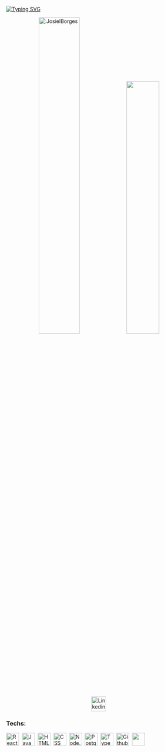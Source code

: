[![Typing SVG](https://readme-typing-svg.herokuapp.com/?color=ffffff&size=35&center=true&vCenter=true&width=1000&font=''&lines=Hi,+my+name+is+Josiel+Borges;I+am+a+Web+Developer+:D;Hope+you+like+my+work+:%29)](https://git.io/typing-svg)

<div align='center'>      
  <img width='47%' src="https://github-readme-stats.vercel.app/api?username=ojosiels&show_icons=true&theme=ayu-mirage" alt="JosielBorges" /> 
  <img  width='42%' src="https://github-readme-stats.vercel.app/api/top-langs/?username=ojosiels&layout=compact&show_icons=true&theme=ayu-mirage" />
</div>
<br>
<div align='center'>
<a href='https://www.linkedin.com/in/ojosiels/' target='_blank'>

<img height='40' src="https://img.shields.io/badge/LinkedIn-0077B5?style=for-the-badge&logo=linkedin&logoColor=white" alt='Linkedin' />
</a>

</div>

### **Techs:**

<img height='35' src="https://img.shields.io/badge/-React.js-202430?style=for-the-badge&logo=react&labelColor=202430" alt='React.js' />&nbsp;
<img height='35' src="https://img.shields.io/badge/-JavaScript-202430?style=for-the-badge&logo=javascript&labelColor=202430&textColor=202430" alt='JavaScript' />&nbsp;
<img height='35' src="https://img.shields.io/badge/-HTML-202430?style=for-the-badge&logo=html5&labelColor=202430" alt='HTML' />&nbsp;
<img height='35' src="https://img.shields.io/badge/-CSS-202430?style=for-the-badge&logo=CSS3&logoColor=1572B6&labelColor=202430" alt='CSS' />&nbsp;
<img height='35' src="https://img.shields.io/badge/-Node.JS-202430?style=for-the-badge&logo=node.js&labelColor=202430&textColor=202430" alt='Node.JS' />&nbsp;
<img height='35' src="https://img.shields.io/badge/-postgresql-202430?style=for-the-badge&logo=postgresql&labelColor=202430" alt='PostgreSQL' />&nbsp;
<img height='35' src="https://img.shields.io/badge/-typescript-202430?style=for-the-badge&logo=typescript&labelColor=202430" alt='TypeScript' />&nbsp;
<img height='35' src="https://img.shields.io/badge/-GitHub-202430?style=for-the-badge&logo=github&labelColor=202430" alt='Github' />&nbsp;
<img height='35' src="https://img.shields.io/badge/-Git-202430?style=for-the-badge&logo=git&labelColor=202430" />&nbsp;

<!--
Extras
![Hackerrank](https://img.shields.io/badge/-Hackerrank-2EC866?style=for-the-badge&logo=HackerRank&logoColor=white)&nbsp;

monokai



-->
